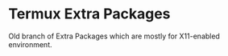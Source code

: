 # Termux Extra Packages

Old branch of Extra Packages which are mostly for X11-enabled environment.
